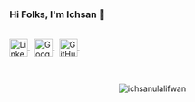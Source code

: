 ### Hi Folks, I'm Ichsan 👋

<!--
**ichsanulalifwan/ichsanulalifwan** is a ✨ _special_ ✨ repository because its `README.md` (this file) appears on your GitHub profile.

Here are some ideas to get you started:

- 🔭 I’m currently working on ...
- 🌱 I’m currently learning ...
- 👯 I’m looking to collaborate on ...
- 🤔 I’m looking for help with ...
- 💬 Ask me about ...
- 📫 How to reach me: ...
- 😄 Pronouns: ...
- ⚡ Fun fact: ...
-->

 <!--#### Connect with me: -->
 <br/>
 
<a href="https://www.linkedin.com/in/ichsanulalifwan/" target="blank">
  <img align="center" src="https://cdn.simpleicons.org/linkedin" alt="LinkedIn" height="32" width="32" />
</a>
&nbsp;
<a href="https://play.google.com/store/apps/dev?id=7106149481907014202&hl=id" target="blank">
  <img align="center" src="https://cdn.simpleicons.org/googleplay/black/white" alt="Google Play Store" height="32" width="32" />
</a>
&nbsp;
<a href="https://github.com/ichsanulalifwan" target="_blank">
    <img align="center" src="https://cdn.simpleicons.org/github/black/white" alt="GitHub" height="32" width="32">
</a>
&nbsp;
<!-- <a href="" target="_blank">
    <img align="center" src="https://cdn.simpleicons.org/androidstudio" alt="Android Project" height="32" width="32">
</a> -->

<br/>
<br/>
<br/>

<p  align="center"> <img src="https://github-readme-stats.vercel.app/api?username=ichsanulalifwan&show_icons=true&bg_color=0,232526,414345&icon_color=82FF99&title_color=ffffff&text_color=ffffff&count_private=true" alt="ichsanulalifwan" /> </p>

